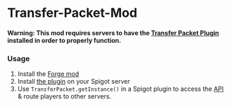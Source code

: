# Transfer-Packet-Mod

#### Warning: This mod requires servers to have the [Transfer Packet Plugin](https://github.com/JediMasterSoda/Transfer-Packet-Plugin/releases/latest) installed in order to properly function.

### Usage
1. Install the [Forge mod](https://github.com/JediMasterSoda/Transfer-Packet-Mod/releases/latest)
2. Install [the plugin](https://github.com/JediMasterSoda/Transfer-Packet-Plugin/releases/latest) on your Spigot server
3. Use `TransferPacket.getInstance()` in a Spigot plugin to access the [API](https://github.com/JediMasterSoda/Transfer-Packet-Plugin#api) & route players to other servers.
